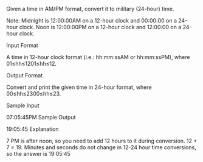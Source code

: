 Given a time in AM/PM format, convert it to military (24-hour) time.

Note: Midnight is 12:00:00AM on a 12-hour clock and 00:00:00 on a 24-hour clock. Noon is 12:00:00PM on a 12-hour clock and 12:00:00 on a 24-hour clock.

Input Format

A time in 12-hour clock format (i.e.: hh:mm:ssAM or hh:mm:ssPM), where 01≤hh≤1201≤hh≤12.

Output Format

Convert and print the given time in 24-hour format, where 00≤hh≤2300≤hh≤23.

Sample Input

07:05:45PM
Sample Output

19:05:45
Explanation

7 PM is after noon, so you need to add 12 hours to it during conversion. 12 + 7 = 19. Minutes and seconds do not change in 12-24 hour time conversions, so the answer is 19:05:45